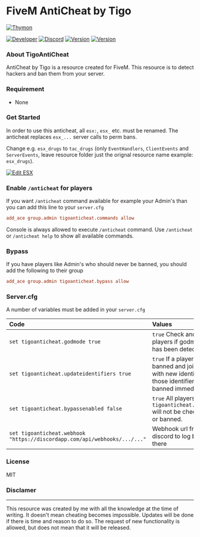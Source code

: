 # FiveM AntiCheat by Tigo

[![Thymon](https://i.imgur.com/3EquTNl.jpg)](https://www.tigodev.com)

[![Developer](https://img.shields.io/badge/Developer-TigoDevelopment-darkgreen)](https://github.com/TigoDevelopment)
[![Discord](https://img.shields.io/badge/Discord-Tigo%239999-purple)](https://github.com/TigoDevelopment/FiveM-AntiCheat)
[![Version](https://img.shields.io/badge/Version-0.0.1-darkgreen)](https://github.com/TigoDevelopment/FiveM-AntiCheat)
[![Version](https://img.shields.io/badge/License-MIT-darkgreen)](https://github.com/TigoDevelopment/FiveM-AntiCheat)

### About TigoAntiCheat

AntiCheat by Tigo is a resource created for FiveM. This resource is to detect hackers and ban them from your server.

### Requirement
- None

### Get Started
In order to use this anticheat, all `esx:`, `esx_` etc. must be renamed.
The anticheat replaces `esx_...` server calls to perm bans.

Change e.g. `esx_drugs` to `tac_drugs` (only `EventHandlers`, `ClientEvents` and `ServerEvents`, leave resource folder just the orignal resource name example: `esx_drugs`).

[![Edit ESX](https://i.imgur.com/JwMIDdN.png)](https://i.imgur.com/JwMIDdN.png)

### Enable `/anticheat` for players
If you want `/anticheat` command available for example your Admin's than you can add this line to your `server.cfg`
```cfg
add_ace group.admin tigoanticheat.commands allow
```
Console is always allowed to execute `/anticheat` command.
Use `/anticheat` or `/anticheat help` to show all available commands.

### Bypass
If you have players like Admin's who should never be banned, you should add the following to their group
```cfg
add_ace group.admin tigoanticheat.bypass allow
```

### Server.cfg
A number of variables must be added in your `server.cfg`

Code | Values | Type 
:---|:---|:---:
`set tigoanticheat.godmode true` | `true` Check and ban players if godmode has been detected | `boolean` 
`set tigoanticheat.updateidentifiers true` | `true` If a player is banned and joined with new identifiers, those identifiers will banned immediately. | `boolean` 
`set tigoanticheat.bypassenabled false` | `true` All players with `tigoanticheat.bypass` will not be checked or banned. | `boolean` 
`set tigoanticheat.webhook "https://discordapp.com/api/webhooks/.../..."` | Webhook url from discord to log bans there | `string` 

### License
MIT

### Disclamer
---
This resource was created by me with all the knowledge at the time of writing. It doesn't mean cheating becomes impossible. Updates will be done if there is time and reason to do so. The request of new functionality is allowed, but does not mean that it will be released.